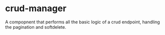# crud-manager
A compopnent that performs all the basic logic of a crud endpoint, handling the pagination and softdelete.
